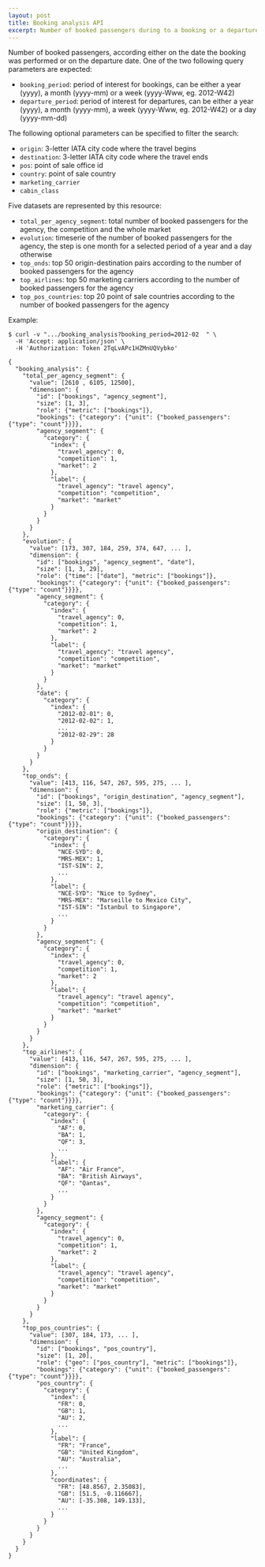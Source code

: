 ```yaml
---
layout: post
title: Booking analysis API
excerpt: Number of booked passengers during to a booking or a departure period of time
---
```


Number of booked passengers, according either on the date the booking was performed or on the departure date.
One of the two following query parameters are expected:
* `booking_period`: period of interest for bookings, can be either a year (yyyy), a month (yyyy-mm) or a week (yyyy-Www, eg. 2012-W42)
* `departure_period`: period of interest for departures, can be either a year (yyyy), a month (yyyy-mm), a week (yyyy-Www, eg. 2012-W42) or a day (yyyy-mm-dd)

The following optional parameters can be specified to filter the search:
* `origin`: 3-letter IATA city code where the travel begins
* `destination`: 3-letter IATA city code where the travel ends
* `pos`: point of sale office id
* `country`: point of sale country
* `marketing_carrier`
* `cabin_class`

Five datasets are represented by this resource:
* `total_per_agency_segment`: total number of booked passengers for the agency, the competition and the whole market
* `evolution`: timeserie of the number of booked passengers for the agency, the step is one month for a selected period of a year and a day otherwise
* `top_onds`: top 50 origin-destination pairs according to the number of booked passengers for the agency
* `top_airlines`: top 50 marketing carriers according to the number of booked passengers for the agency
* `top_pos_countries`: top 20 point of sale countries according to the number of booked passengers for the agency

Example:

    $ curl -v ".../booking_analysis?booking_period=2012-02  " \
      -H 'Accept: application/json' \
      -H 'Authorization: Token 2TqLvAPc1HZMnUQVybko'

    {
      "booking_analysis": {
        "total_per_agency_segment": {
          "value": [2610 , 6105, 12500],
          "dimension": {
            "id": ["bookings", "agency_segment"],
            "size": [1, 3],
            "role": {"metric": ["bookings"]},
            "bookings": {"category": {"unit": {"booked_passengers": {"type": "count"}}}},
            "agency_segment": {
              "category": {
                "index": {
                  "travel_agency": 0,
                  "competition": 1,
                  "market": 2
                },
                "label": {
                  "travel_agency": "travel agency",
                  "competition": "competition",
                  "market": "market"
                }
              }
            }
          }
        },
        "evolution": {
          "value": [173, 307, 184, 259, 374, 647, ... ],
          "dimension": {
            "id": ["bookings", "agency_segment", "date"],
            "size": [1, 3, 29],
            "role": {"time": ["date"], "metric": ["bookings"]},
            "bookings": {"category": {"unit": {"booked_passengers": {"type": "count"}}}},
            "agency_segment": {
              "category": {
                "index": {
                  "travel_agency": 0,
                  "competition": 1,
                  "market": 2
                },
                "label": {
                  "travel_agency": "travel agency",
                  "competition": "competition",
                  "market": "market"
                }
              }
            },
            "date": {
              "category": {
                "index": {
                  "2012-02-01": 0,
                  "2012-02-02": 1,
                  ...
                  "2012-02-29": 28
                }
              }
            }
          }
        },
        "top_onds": {
          "value": [413, 116, 547, 267, 595, 275, ... ],
          "dimension": {
            "id": ["bookings", "origin_destination", "agency_segment"],
            "size": [1, 50, 3],
            "role": {"metric": ["bookings"]},
            "bookings": {"category": {"unit": {"booked_passengers": {"type": "count"}}}},
            "origin_destination": {
              "category": {
                "index": {
                  "NCE-SYD": 0,
                  "MRS-MEX": 1,
                  "IST-SIN": 2,
                  ...
                },
                "label": {
                  "NCE-SYD": "Nice to Sydney",
                  "MRS-MEX": "Marseille to Mexico City",
                  "IST-SIN": "İstanbul to Singapore",
                  ...
                }
              }
            },
            "agency_segment": {
              "category": {
                "index": {
                  "travel_agency": 0,
                  "competition": 1,
                  "market": 2
                },
                "label": {
                  "travel_agency": "travel agency",
                  "competition": "competition",
                  "market": "market"
                }
              }
            }
          }
        },
        "top_airlines": {
          "value": [413, 116, 547, 267, 595, 275, ... ],
          "dimension": {
            "id": ["bookings", "marketing_carrier", "agency_segment"],
            "size": [1, 50, 3],
            "role": {"metric": ["bookings"]},
            "bookings": {"category": {"unit": {"booked_passengers": {"type": "count"}}}},
            "marketing_carrier": {
              "category": {
                "index": {
                  "AF": 0,
                  "BA": 1,
                  "QF": 3,
                  ...
                },
                "label": {
                  "AF": "Air France",
                  "BA": "British Airways",
                  "QF": "Qantas",
                  ...
                }
              }
            },
            "agency_segment": {
              "category": {
                "index": {
                  "travel_agency": 0,
                  "competition": 1,
                  "market": 2
                },
                "label": {
                  "travel_agency": "travel agency",
                  "competition": "competition",
                  "market": "market"
                }
              }
            }
          }
        },
        "top_pos_countries": {
          "value": [307, 184, 173, ... ],
          "dimension": {
            "id": ["bookings", "pos_country"],
            "size": [1, 20],
            "role": {"geo": ["pos_country"], "metric": ["bookings"]},
            "bookings": {"category": {"unit": {"booked_passengers": {"type": "count"}}}},
            "pos_country": {
              "category": {
                "index": {
                  "FR": 0,
                  "GB": 1,
                  "AU": 2,
                  ...
                },
                "label": {
                  "FR": "France",
                  "GB": "United Kingdom",
                  "AU": "Australia",
                  ...
                },
                "coordinates": {
                  "FR": [48.8567, 2.35083],
                  "GB": [51.5, -0.116667],
                  "AU": [-35.308, 149.133],
                  ...
                }
              }
            }
          }
        }
      }
    }
